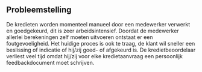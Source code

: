 ## Probleemstelling

De kredieten worden momenteel manueel door een medewerker verwerkt en goedgekeurd, dit is zeer arbeidsintensief. Doordat de medewerker allerlei berekeningen zelf moeten uitvoeren ontstaat er een foutgevoeligheid. Het huidige proces is ook te traag, de klant wil sneller een beslissing of indicatie of hij/zij goed- of afgekeurd is. De kredietbeoordelaar verliest veel tijd omdat hij/zij voor elke kredietaanvraag een persoonlijk feedbackdocument moet schrijven.
  